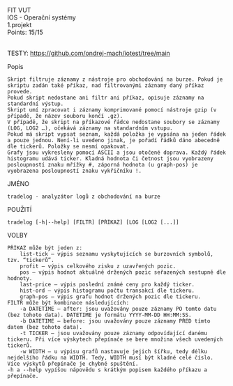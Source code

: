 
FIT VUT <br />
IOS - Operační systémy <br />
1.projekt <br />
Points: 15/15 <br /><br />

TESTY:
    https://github.com/ondrej-mach/iotest/tree/main



Popis

    Skript filtruje záznamy z nástroje pro obchodování na burze. Pokud je skriptu zadán také příkaz, nad filtrovanými záznamy daný příkaz provede.
    Pokud skript nedostane ani filtr ani příkaz, opisuje záznamy na standardní výstup.
    Skript umí zpracovat i záznamy komprimované pomocí nástroje gzip (v případě, že název souboru končí .gz).
    V případě, že skript na příkazové řádce nedostane soubory se záznamy (LOG, LOG2 …), očekává záznamy na standardním vstupu.
    Pokud má skript vypsat seznam, každá položka je vypsána na jeden řádek a pouze jednou. Není-li uvedeno jinak, je pořadí řádků dáno abecedně dle tickerů. Položky se nesmí opakovat.
    Grafy jsou vykresleny pomocí ASCII a jsou otočené doprava. Každý řádek histogramu udává ticker. Kladná hodnota či četnost jsou vyobrazeny posloupností znaku mřížky #, záporná hodnota (u graph-pos) je vyobrazena posloupností znaku vykřičníku !.


JMÉNO

    tradelog - analyzátor logů z obchodování na burze

POUŽITÍ

    tradelog [-h|--help] [FILTR] [PŘÍKAZ] [LOG [LOG2 [...]]

VOLBY

    PŘÍKAZ může být jeden z:
        list-tick – výpis seznamu vyskytujících se burzovních symbolů, tzv. “tickerů”.
        profit – výpis celkového zisku z uzavřených pozic.
        pos – výpis hodnot aktuálně držených pozic seřazených sestupně dle hodnoty.
        last-price – výpis poslední známé ceny pro každý ticker.
        hist-ord – výpis histogramu počtu transakcí dle tickeru.
        graph-pos – výpis grafu hodnot držených pozic dle tickeru.
    FILTR může být kombinace následujících:
        -a DATETIME – after: jsou uvažovány pouze záznamy PO tomto datu (bez tohoto data). DATETIME je formátu YYYY-MM-DD HH:MM:SS.
        -b DATETIME – before: jsou uvažovány pouze záznamy PŘED tímto datem (bez tohoto data).
        -t TICKER – jsou uvažovány pouze záznamy odpovídající danému tickeru. Při více výskytech přepínače se bere množina všech uvedených tickerů.
        -w WIDTH – u výpisu grafů nastavuje jejich šířku, tedy délku nejdelšího řádku na WIDTH. Tedy, WIDTH musí být kladné celé číslo. Více výskytů přepínače je chybné spuštění.
    -h a --help vypíšou nápovědu s krátkým popisem každého příkazu a přepínače.
